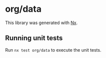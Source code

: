 # org/data

This library was generated with [Nx](https://nx.dev).

## Running unit tests

Run `nx test org/data` to execute the unit tests.
